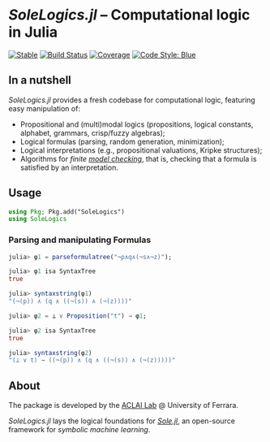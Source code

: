 # *SoleLogics.jl* – Computational logic in Julia

[![Stable](https://img.shields.io/badge/docs-stable-blue.svg)](https://aclai-lab.github.io/SoleLogics.jl/stable)
[![Build Status](https://api.cirrus-ci.com/github/aclai-lab/SoleLogics.jl.svg)](https://cirrus-ci.com/github/aclai-lab/SoleLogics.jl)
[![Coverage](https://codecov.io/gh/aclai-lab/SoleLogics.jl/branch/master/graph/badge.svg)](https://codecov.io/gh/aclai-lab/SoleLogics.jl)
[![Code Style: Blue](https://img.shields.io/badge/code%20style-blue-4495d1.svg)](https://github.com/invenia/BlueStyle)

## In a nutshell

*SoleLogics.jl* provides a fresh codebase for computational logic, featuring easy manipulation of:
- Propositional and (multi)modal logics (propositions, logical constants, alphabet, grammars, crisp/fuzzy algebras);
- Logical formulas (parsing, random generation, minimization);
- Logical interpretations (e.g., propositional valuations, Kripke structures);
- Algorithms for *finite [model checking](https://en.wikipedia.org/wiki/Model_checking)*, that is, checking that a formula is satisfied by an interpretation.

<!-- However, it can be used for other purposes by computational logicians. -->

## Usage

```julia
using Pkg; Pkg.add("SoleLogics")
using SoleLogics
```

### Parsing and manipulating Formulas

```julia
julia> φ1 = parseformulatree("¬p∧q∧(¬s∧¬z)");

julia> φ1 isa SyntaxTree
true

julia> syntaxstring(φ1)
"(¬(p)) ∧ (q ∧ ((¬(s)) ∧ (¬(z))))"

julia> φ2 = ⊥ ∨ Proposition("t") → φ1;

julia> φ2 isa SyntaxTree
true

julia> syntaxstring(φ2)
"(⊥ ∨ t) → ((¬(p)) ∧ (q ∧ ((¬(s)) ∧ (¬(z)))))"
```

<!-- 
### Generating random formulas

```julia-repl
julia> parseformulatree("")
```

### Generating random interpretations

```julia-repl
julia> parseformulatree("")
```

### Model checking

### Interpretation sets

-->

## About

The package is developed by the [ACLAI Lab](https://aclai.unife.it/en/) @ University of Ferrara.

*SoleLogics.jl* lays the logical foundations for [*Sole.jl*](https://github.com/aclai-lab/Sole.jl), an open-source framework for *symbolic machine learning*.
